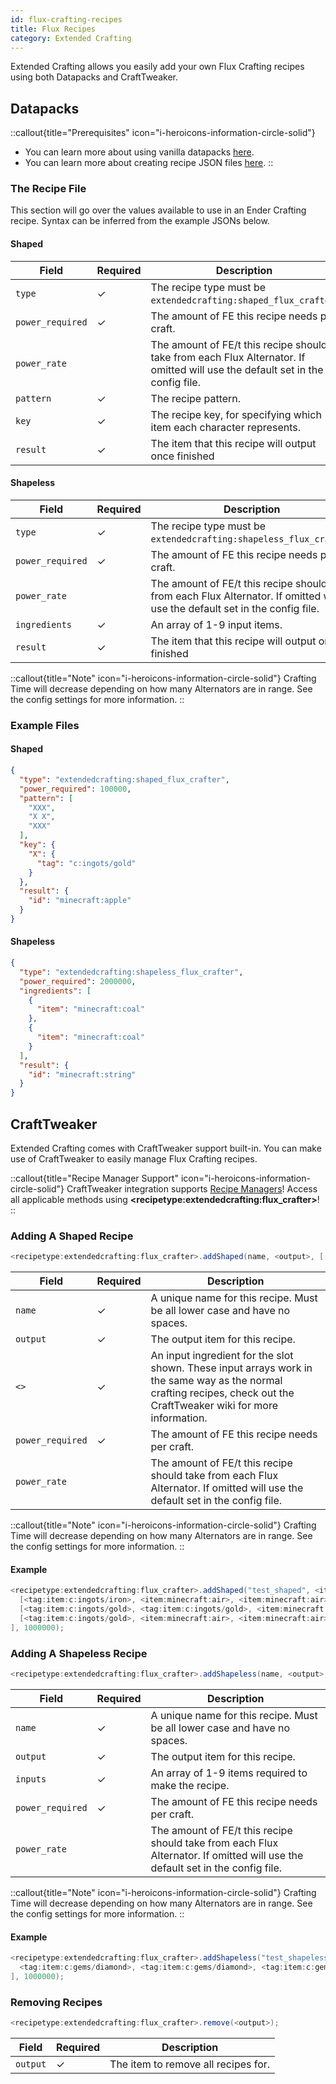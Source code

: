 ```yaml
---
id: flux-crafting-recipes
title: Flux Recipes
category: Extended Crafting
---
```


Extended Crafting allows you easily add your own Flux Crafting recipes using both Datapacks and CraftTweaker.

## Datapacks

::callout{title="Prerequisites" icon="i-heroicons-information-circle-solid"}
- You can learn more about using vanilla datapacks <a href="https://minecraft.gamepedia.com/Data_pack" target="_blank">here</a>.
- You can learn more about creating recipe JSON files <a href="https://minecraft.gamepedia.com/Recipe" target="_blank">here</a>.
::

### The Recipe File

This section will go over the values available to use in an Ender Crafting recipe. Syntax can be inferred from the example JSONs below.

#### Shaped

| Field            | Required | Description                                                                                                                   |
|------------------|----------|-------------------------------------------------------------------------------------------------------------------------------|
| `type`           | ✓        | The recipe type must be `extendedcrafting:shaped_flux_crafter`.                                                               |
| `power_required` | ✓        | The amount of FE this recipe needs per craft.                                                                                 |
| `power_rate`     |          | The amount of FE/t this recipe should take from each Flux Alternator. If omitted will use the default set in the config file. |
| `pattern`        | ✓        | The recipe pattern.                                                                                                           |
| `key`            | ✓        | The recipe key, for specifying which item each character represents.                                                          |
| `result`         | ✓        | The item that this recipe will output once finished                                                                           |

#### Shapeless

| Field            | Required | Description                                                                                                                   |
|------------------|----------|-------------------------------------------------------------------------------------------------------------------------------|
| `type`           | ✓        | The recipe type must be `extendedcrafting:shapeless_flux_crafter`.                                                            |
| `power_required` | ✓        | The amount of FE this recipe needs per craft.                                                                                 |
| `power_rate`     |          | The amount of FE/t this recipe should take from each Flux Alternator. If omitted will use the default set in the config file. |
| `ingredients`    | ✓        | An array of 1-9 input items.                                                                                                  |
| `result`         | ✓        | The item that this recipe will output once finished                                                                           |

::callout{title="Note" icon="i-heroicons-information-circle-solid"}
Crafting Time will decrease depending on how many Alternators are in range. See the config settings for more information.
::

### Example Files
#### Shaped

```json
{
  "type": "extendedcrafting:shaped_flux_crafter",
  "power_required": 100000,
  "pattern": [
    "XXX",
    "X X",
    "XXX"
  ],
  "key": {
    "X": {
      "tag": "c:ingots/gold"
    }
  },
  "result": {
    "id": "minecraft:apple"
  }
}
```

#### Shapeless

```json
{
  "type": "extendedcrafting:shapeless_flux_crafter",
  "power_required": 2000000,
  "ingredients": [
    {
      "item": "minecraft:coal"
    },
    {
      "item": "minecraft:coal"
    }
  ],
  "result": {
    "id": "minecraft:string"
  }
}
```

## CraftTweaker

Extended Crafting comes with CraftTweaker support built-in. You can make use of CraftTweaker to easily manage Flux Crafting recipes.

::callout{title="Recipe Manager Support" icon="i-heroicons-information-circle-solid"}
CraftTweaker integration supports <a href="https://docs.blamejared.com/1.21.1/en/tutorial/Recipes/RecipeManagers" target="_blank">Recipe Managers</a>! Access all applicable methods using **\<recipetype:extendedcrafting:flux_crafter\>**!
::

### Adding A Shaped Recipe

```java
<recipetype:extendedcrafting:flux_crafter>.addShaped(name, <output>, [[<>, <>, <>], [<>, <>, <>], [<>, <>, <>]], power_required, power_rate);  
```

| Field            | Required | Description                                                                                                                                                           |
|------------------|----------|-----------------------------------------------------------------------------------------------------------------------------------------------------------------------|
| `name`           | ✓        | A unique name for this recipe. Must be all lower case and have no spaces.                                                                                             |
| `output`         | ✓        | The output item for this recipe.                                                                                                                                      |
| `<>`             | ✓        | An input ingredient for the slot shown. These input arrays work in the same way as the normal crafting recipes, check out the CraftTweaker wiki for more information. |
| `power_required` | ✓        | The amount of FE this recipe needs per craft.                                                                                                                         |
| `power_rate`     |          | The amount of FE/t this recipe should take from each Flux Alternator. If omitted will use the default set in the config file.                                         |

::callout{title="Note" icon="i-heroicons-information-circle-solid"}
Crafting Time will decrease depending on how many Alternators are in range. See the config settings for more information.
::

#### Example

```java
<recipetype:extendedcrafting:flux_crafter>.addShaped("test_shaped", <item:minecraft:stick>, [
  [<tag:item:c:ingots/iron>, <item:minecraft:air>, <item:minecraft:air>], 
  [<tag:item:c:ingots/gold>, <tag:item:c:ingots/gold>, <item:minecraft:air>], 
  [<tag:item:c:ingots/gold>, <item:minecraft:air>, <item:minecraft:air>]
], 1000000);
```

### Adding A Shapeless Recipe

```java
<recipetype:extendedcrafting:flux_crafter>.addShapeless(name, <output>, [inputs], power_required, power_rate); 
```

| Field            | Required | Description                                                                                                                   |
|------------------|----------|-------------------------------------------------------------------------------------------------------------------------------|
| `name`           | ✓        | A unique name for this recipe. Must be all lower case and have no spaces.                                                     |
| `output`         | ✓        | The output item for this recipe.                                                                                              |
| `inputs`         | ✓        | An array of 1-9 items required to make the recipe.                                                                            |
| `power_required` | ✓        | The amount of FE this recipe needs per craft.                                                                                 |
| `power_rate`     |          | The amount of FE/t this recipe should take from each Flux Alternator. If omitted will use the default set in the config file. |

::callout{title="Note" icon="i-heroicons-information-circle-solid"}
Crafting Time will decrease depending on how many Alternators are in range. See the config settings for more information.
::

#### Example

```java
<recipetype:extendedcrafting:flux_crafter>.addShapeless("test_shapeless", <item:minecraft:cobblestone>, [
  <tag:item:c:gems/diamond>, <tag:item:c:gems/diamond>, <tag:item:c:gems/diamond>, <tag:item:c:gems/diamond>, <tag:item:c:gems/diamond>, <tag:item:c:gems/diamond>
], 1000000);
```

### Removing Recipes

```java
<recipetype:extendedcrafting:flux_crafter>.remove(<output>);
```

| Field    | Required | Description                         |
|----------|----------|-------------------------------------|
| `output` | ✓        | The item to remove all recipes for. |
